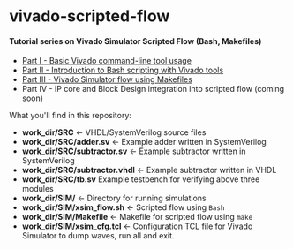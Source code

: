 # vivado-scripted-flow

#### Tutorial series on Vivado Simulator Scripted Flow (Bash, Makefiles)
* [Part I - Basic Vivado command-line tool usage](https://www.itsembedded.com/dhd/vivado_sim_1/)
* [Part II - Introduction to Bash scripting with Vivado tools](https://www.itsembedded.com/dhd/vivado_sim_2/)
* [Part III - Vivado Simulator flow using Makefiles](https://www.itsembedded.com/dhd/vivado_sim_3/)
* Part IV - IP core and Block Design integration into scripted flow (coming soon)


What you'll find in this repository:

* **work_dir/SRC** <- VHDL/SystemVerilog source files
* **work_dir/SRC/adder.sv** <- Example adder written in SystemVerilog
* **work_dir/SRC/subtractor.sv** <- Example subtractor written in SystemVerilog
* **work_dir/SRC/subtractor.vhdl** <- Example subtractor written in VHDL
* **work_dir/SRC/tb.sv** Example testbench for verifying above three modules
* **work_dir/SIM/** <- Directory for running simulations
* **work_dir/SIM/xsim_flow.sh** <- Scripted flow using `Bash`
* **work_dir/SIM/Makefile** <- Makefile for scripted flow using `make`
* **work_dir/SIM/xsim_cfg.tcl** <- Configuration TCL file for Vivado Simulator to dump waves, run all and exit.

